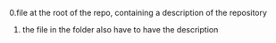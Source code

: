 0.file at the root of the repo, containing a description of the repository
1. the file in the folder also have to have the description
